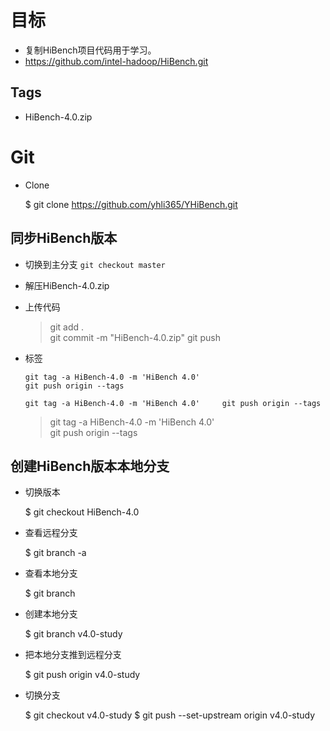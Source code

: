 目标
====================
- 复制HiBench项目代码用于学习。
- https://github.com/intel-hadoop/HiBench.git

## Tags ##
- HiBench-4.0.zip

Git
====================
- Clone

	$ git clone https://github.com/yhli365/YHiBench.git

## 同步HiBench版本

- 切换到主分支
	`git checkout master`
	
- 解压HiBench-4.0.zip

- 上传代码
	> git add .  
	> git commit -m "HiBench-4.0.zip"
	> git push
	
- 标签

	`git tag -a HiBench-4.0 -m 'HiBench 4.0'`    
	`git push origin --tags`

	`git tag -a HiBench-4.0 -m 'HiBench 4.0'    
	git push origin --tags`    
	
	> git tag -a HiBench-4.0 -m 'HiBench 4.0'    
	> git push origin --tags

## 创建HiBench版本本地分支

- 切换版本

	$ git checkout HiBench-4.0
	
- 查看远程分支

	$ git branch -a
	
- 查看本地分支

	$ git branch
	
- 创建本地分支

	$ git branch v4.0-study
	
- 把本地分支推到远程分支

	$ git push origin v4.0-study
	
- 切换分支

	$ git checkout v4.0-study
	$ git push --set-upstream origin v4.0-study

